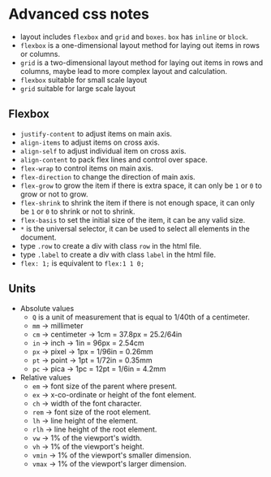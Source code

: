 # Advanced css notes
- layout includes `flexbox` and `grid` and `boxes`. `box` has `inline` or `block`. 
- `flexbox` is a one-dimensional layout method for laying out items in rows or columns.
- `grid` is a two-dimensional layout method for laying out items in rows and columns, maybe lead to more complex layout and calculation. 
- `flexbox` suitable for small scale layout
- `grid` suitable for large scale layout

## Flexbox
- `justify-content` to adjust items on main axis. 
- `align-items` to adjust items on cross axis.
- `align-self` to adjust individual item on cross axis.
- `align-content` to pack flex lines and control over space. 
- `flex-wrap` to control items on main axis.
- `flex-direction` to change the direction of main axis.
- `flex-grow` to grow the item if there is extra space, it can only be `1` or `0` to grow or not to grow.
- `flex-shrink` to shrink the item if there is not enough space, it can only be `1` or `0` to shrink or not to shrink.
- `flex-basis` to set the initial size of the item, it can be any valid size. 
- `*` is the universal selector, it can be used to select all elements in the document.
- type `.row` to create a div with class `row` in the html file. 
- type `.label` to create a div with class `label` in the html file. 
- `flex: 1;` is equivalent to `flex:1 1 0;`

## Units
- Absolute values
    - `Q` is a unit of measurement that is equal to 1/40th of a centimeter.
    - `mm` -> millimeter
    - `cm` -> centimeter -> 1cm = 37.8px = 25.2/64in
    - `in` -> inch -> 1in = 96px = 2.54cm
    - `px` -> pixel -> 1px = 1/96in = 0.26mm
    - `pt` -> point -> 1pt = 1/72in = 0.35mm
    - `pc` -> pica -> 1pc = 12pt = 1/6in = 4.2mm
- Relative values 
    - `em` -> font size of the parent where present.
    - `ex` -> x-co-ordinate or height of the font element. 
    - `ch` -> width of the font character.
    - `rem` -> font size of the root element.
    - `lh` -> line height of the element.
    - `rlh` -> line height of the root element.
    - `vw` -> 1% of the viewport's width.
    - `vh` -> 1% of the viewport's height.
    - `vmin` -> 1% of the viewport's smaller dimension.
    - `vmax` -> 1% of the viewport's larger dimension.
